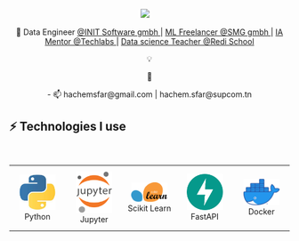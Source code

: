 <p align="center">
  <a target="_blank" href="https://www.linkedin.com/in/hachemsfar/"><img src="https://img.shields.io/badge/LinkedIn-0077B5?style=for-the-badge&logo=linkedin&logoColor=white" /></a>&nbsp;&nbsp;&nbsp;&nbsp;
</p>


<p align="center">
🎯 Data Engineer <a href="https://init-software.de/"> @INIT Software gmbh </a> | <a href="https://www.socialmediaguys.de/"> ML Freelancer @SMG gmbh </a> | <a href="https://techlabs.org/"> IA Mentor @Techlabs </a> | <a href="https://www.redi-school.org/"> Data science Teacher @Redi School </a>
</p>

<p align="center">
💡 
</p>

<p align="center">
🦋 
</p>

<p align="center">
- 📫 hachemsfar@gmail.com | hachem.sfar@supcom.tn
</p>

## ⚡  Technologies I use 

<br>

<div align="center">
    <table align="center">
        <tr>
            <td align="center" width="140" height="112.43">
                <img src="./assets/icons/python.jpeg" width="65px"/>
                <br /> Python
            </td>
            <td align="center" width="140" height="112.43">
                <img src="./assets/icons/jupyter.png" width="65px"/>
                <br /> Jupyter
            </td>
            <td align="center" width="140" height="112.43">
                <img src="./assets/icons/scikitlearn.png" width="65px"/>
                <br /> Scikit Learn
            </td>
            <td align="center" width="140" height="112.43">
                <img src="./assets/icons/fastapi.png" width="65px"/>
                <br /> FastAPI
            </td>
            <td align="center" width="140" height="112.43">
                <img src="./assets/icons/docker.png" width="65px"/>
                <br /> Docker
            </td>
        </tr>
    </table>
</div>

<br>

